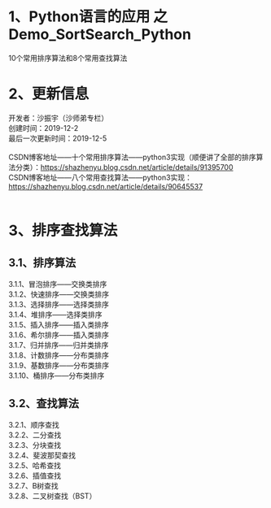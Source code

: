 # 1、Python语言的应用 之 Demo_SortSearch_Python
10个常用排序算法和8个常用查找算法
<BR/>  
# 2、更新信息
开发者：沙振宇（沙师弟专栏） <BR/>
创建时间：2019-12-2<BR/>
最后一次更新时间：2019-12-5<BR/> 
<BR/> 
CSDN博客地址——十个常用排序算法——python3实现（顺便讲了全部的排序算法分类）：https://shazhenyu.blog.csdn.net/article/details/91395700 <BR/> 
CSDN博客地址——八个常用查找算法——python3实现：https://shazhenyu.blog.csdn.net/article/details/90645537 <BR/> 
<BR/> 
# 3、排序查找算法
## 3.1、排序算法
 3.1.1、冒泡排序——交换类排序   <BR/>
 3.1.2、快速排序——交换类排序   <BR/>
 3.1.3、选择排序——选择类排序   <BR/>
 3.1.4、堆排序——选择类排序     <BR/>
 3.1.5、插入排序——插入类排序   <BR/>
 3.1.6、希尔排序——插入类排序   <BR/>
 3.1.7、归并排序——归并类排序   <BR/>
 3.1.8、计数排序——分布类排序   <BR/>
 3.1.9、基数排序——分布类排序   <BR/>
 3.1.10、桶排序——分布类排序    <BR/>
## 3.2、查找算法
 3.2.1、顺序查找 <BR/>
 3.2.2、二分查找 <BR/>
 3.2.3、分块查找 <BR/>
 3.2.4、斐波那契查找 <BR/>
 3.2.5、哈希查找 <BR/>
 3.2.6、插值查找 <BR/>
 3.2.7、B树查找 <BR/>
 3.2.8、二叉树查找（BST） <BR/>
<BR/>
